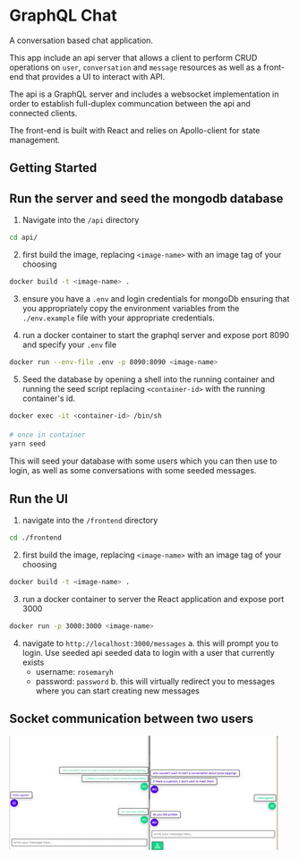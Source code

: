 # GraphQL Chat

A conversation based chat application. 

This app include an api server that allows a client to perform CRUD operations on `user`, `conversation` and `message` resources as well as a front-end that provides a UI to interact with API.

The api is a GraphQL server and includes a websocket implementation in order to establish full-duplex communcation between the api and connected clients.

The front-end is built with React and relies on Apollo-client for state management.

## Getting Started

## Run the server and seed the mongodb database

1. Navigate into the `/api` directory

```sh
cd api/
```

2. first build the image, replacing `<image-name>` with an image tag of your choosing

```sh
docker build -t <image-name> .
```

3. ensure you have a `.env` and login credentials for mongoDb ensuring that you appropriately copy the environment variables from the `./env.example` file with your appropriate credentials.

4. run a docker container to start the graphql server and expose port 8090 and specify your `.env` file

```sh
docker run --env-file .env -p 8090:8090 <image-name>
```

5. Seed the database by opening a shell into the running container and running the seed script replacing `<container-id>` with the running container's id.

```sh
docker exec -it <container-id> /bin/sh

# once in container
yarn seed
```

This will seed your database with some users which you can then use to login, as well as some conversations with some seeded messages.

## Run the UI

1. navigate into the `/frontend` directory

```sh
cd ./frontend
```

2. first build the image, replacing `<image-name>` with an image tag of your choosing

```sh
docker build -t <image-name> .
```

3. run a docker container to server the React application and expose port 3000

```sh
docker run -p 3000:3000 <image-name>
```

4. navigate to `http://localhost:3000/messages` 
  a. this will prompt you to login. Use seeded api seeded data to login with a user that currently exists
    - username: `rosemaryh`
    - password: `password`
  b. this will virtually redirect you to messages where you can start creating new messages 

## Socket communication between two users

![socket](./media/sockets.gif)